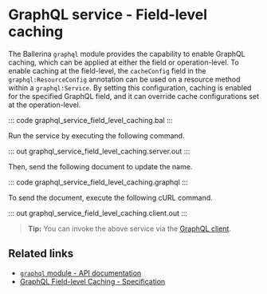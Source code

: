 # GraphQL service - Field-level caching

The Ballerina `graphql` module provides the capability to enable GraphQL caching, which can be applied at either the field or operation-level. To enable caching at the field-level, the `cacheConfig` field in the `graphql:ResourceConfig` annotation can be used on a resource method within a `graphql:Service`. By setting this configuration, caching is enabled for the specified GraphQL field, and it can override cache configurations set at the operation-level.

::: code graphql_service_field_level_caching.bal :::

Run the service by executing the following command.

::: out graphql_service_field_level_caching.server.out :::

Then, send the following document to update the name.

::: code graphql_service_field_level_caching.graphql :::

To send the document, execute the following cURL command.

::: out graphql_service_field_level_caching.client.out :::

>**Tip:** You can invoke the above service via the [GraphQL client](/learn/by-example/graphql-client-query-endpoint/).

## Related links
- [`graphql` module - API documentation](https://lib.ballerina.io/ballerina/graphql/latest)
- [GraphQL Field-level Caching - Specification](/spec/graphql/#10712-field-level-caching)
